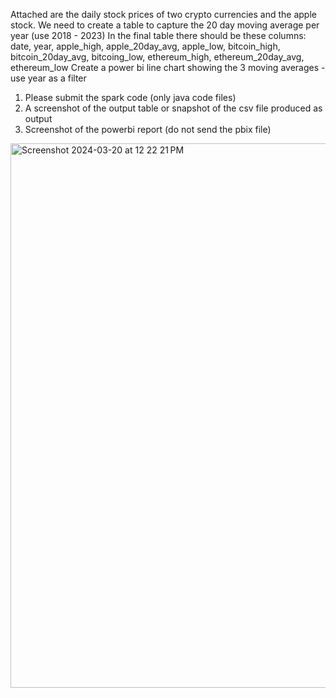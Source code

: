 Attached are the daily stock prices of two crypto currencies and the apple stock.
We need to create a table to capture the 20 day moving average per year (use 2018 - 2023)
In the final table there should be these columns:
date, year, apple_high, apple_20day_avg, apple_low, bitcoin_high, bitcoin_20day_avg,
bitcoing_low, ethereum_high, ethereum_20day_avg, ethereum_low
Create a power bi line chart showing the 3 moving averages - use year as a filter
1. Please submit the spark code (only java code files)
2. A screenshot of the output table or snapshot of the csv file produced as output
3. Screenshot of the powerbi report (do not send the pbix file)


<img width="871" alt="Screenshot 2024-03-20 at 12 22 21 PM" src="https://github.com/pranav618/caseStudy4/assets/38262249/d6cd076c-6f02-4d28-8ec2-5eb35068876f">
